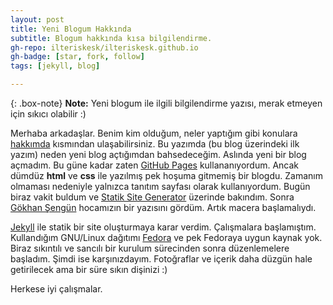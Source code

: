 ```yaml
---
layout: post
title: Yeni Blogum Hakkında
subtitle: Blogum hakkında kısa bilgilendirme.
gh-repo: ilteriskesk/ilteriskesk.github.io
gh-badge: [star, fork, follow]
tags: [jekyll, blog]

---
```


{: .box-note}
**Note:** Yeni blogum ile ilgili bilgilendirme yazısı, merak etmeyen için sıkıcı olabilir :)

Merhaba arkadaşlar. Benim kim olduğum, neler yaptığım gibi konulara [hakkımda](/aboutme) kısmından 
ulaşabilirsiniz. Bu yazımda (bu blog üzerindeki ilk yazım) neden yeni blog açtığımdan bahsedeceğim.
Aslında yeni bir blog açmadım. Bu güne kadar zaten [GitHub Pages](https://pages.github.com/) kullananıyordum.
Ancak dümdüz **html** ve **css** ile yazılmış pek hoşuma gitmemiş bir blogdu. Zamanım olmaması nedeniyle
yalnızca tanıtım sayfası olarak kullanıyordum. Bugün biraz vakit buldum ve [Statik Site Generator](https://www.staticgen.com/)
üzerinde bakındım. Sonra [Gökhan Şengün](https://gokhansengun.com/) hocamızın bir yazısını gördüm. Artık macera
başlamalıydı.

[Jekyll](https://jekyllrb.com/) ile statik bir site oluşturmaya karar verdim. Çalışmalara başlamıştım. Kullandığım GNU/Linux
dağıtımı [Fedora](https://apps.fedoraproject.org/) ve pek Fedoraya uygun kaynak yok. Biraz sıkıntılı ve sancılı bir
kurulum sürecinden sonra düzenlemelere başladım. Şimdi ise karşınızdayım. Fotoğraflar ve içerik daha düzgün hale getirilecek
ama bir süre sıkın dişinizi :)

Herkese iyi çalışmalar.
